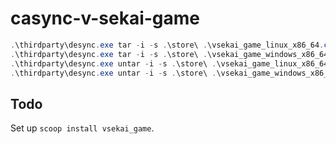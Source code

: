 # casync-v-sekai-game

```powershell
.\thirdparty\desync.exe tar -i -s .\store\ .\vsekai_game_linux_x86_64.caidx vsekai_game_linux_x86_64
.\thirdparty\desync.exe tar -i -s .\store\ .\vsekai_game_windows_x86_64.caidx vsekai_game_windows_x86_64
.\thirdparty\desync.exe untar -i -s .\store\ .\vsekai_game_linux_x86_64.caidx vsekai_game_linux_x86_64
.\thirdparty\desync.exe untar -i -s .\store\ .\vsekai_game_windows_x86_64.caidx vsekai_game_windows_x86_64
```

## Todo 

Set up `scoop install vsekai_game`.

